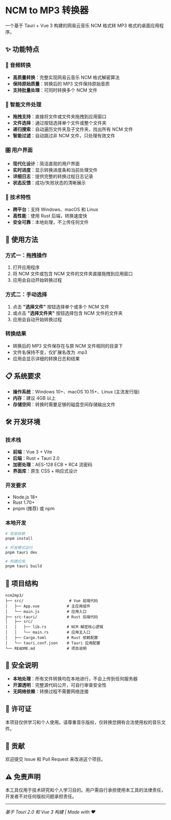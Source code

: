 # NCM to MP3 转换器

一个基于 Tauri + Vue 3 构建的网易云音乐 NCM 格式转 MP3 格式的桌面应用程序。

## ✨ 功能特点

### 🎵 音频转换
- **高质量转换**：完整实现网易云音乐 NCM 格式解密算法
- **保持原始质量**：转换后的 MP3 文件保持原始音质
- **支持批量处理**：可同时转换多个 NCM 文件

### 📁 智能文件处理
- **拖拽支持**：直接将文件或文件夹拖拽到应用窗口
- **文件选择**：通过按钮选择单个文件或整个文件夹
- **递归搜索**：自动遍历文件夹及子文件夹，找出所有 NCM 文件
- **智能过滤**：自动跳过非 NCM 文件，只处理有效文件

### 🎛️ 用户界面
- **现代化设计**：简洁直观的用户界面
- **实时进度**：显示转换进度条和当前处理文件
- **详细日志**：提供完整的转换过程日志记录
- **状态反馈**：成功/失败状态的清晰展示

### 🔧 技术特性
- **跨平台**：支持 Windows、macOS 和 Linux
- **高性能**：使用 Rust 后端，转换速度快
- **安全可靠**：本地处理，不上传任何文件

## 🚀 使用方法

### 方式一：拖拽操作
1. 打开应用程序
2. 将 NCM 文件或包含 NCM 文件的文件夹直接拖拽到应用窗口
3. 应用会自动开始转换过程

### 方式二：手动选择
1. 点击 **"选择文件"** 按钮选择单个或多个 NCM 文件
2. 或点击 **"选择文件夹"** 按钮选择包含 NCM 文件的文件夹
3. 应用会自动开始转换过程

### 转换结果
- 转换后的 MP3 文件保存在与原 NCM 文件相同的目录下
- 文件名保持不变，仅扩展名改为 .mp3
- 应用会显示详细的转换日志和结果

## 📋 系统要求

- **操作系统**：Windows 10+、macOS 10.15+、Linux (主流发行版)
- **内存**：建议 4GB 以上
- **存储空间**：转换时需要足够的磁盘空间存储输出文件

## 🛠️ 开发环境

### 技术栈
- **前端**：Vue 3 + Vite
- **后端**：Rust + Tauri 2.0
- **加密处理**：AES-128 ECB + RC4 流密码
- **界面库**：原生 CSS + 响应式设计

### 开发要求
- Node.js 18+
- Rust 1.70+
- pnpm (推荐) 或 npm

### 本地开发

```bash
# 安装依赖
pnpm install

# 开发模式运行
pnpm tauri dev

# 构建应用
pnpm tauri build
```

## 📖 项目结构

```
ncm2mp3/
├── src/                    # Vue 前端代码
│   ├── App.vue            # 主应用组件
│   └── main.js            # 应用入口
├── src-tauri/             # Rust 后端代码
│   ├── src/
│   │   ├── lib.rs         # NCM 解密核心逻辑
│   │   └── main.rs        # 应用主入口
│   ├── Cargo.toml         # Rust 依赖配置
│   └── tauri.conf.json    # Tauri 应用配置
└── README.md              # 项目说明
```

## 🔐 安全说明

- **本地处理**：所有文件转换均在本地进行，不会上传到任何服务器
- **开源透明**：完整源代码公开，可自行审查安全性
- **无网络依赖**：转换过程不需要网络连接

## 📄 许可证

本项目仅供学习和个人使用。请尊重音乐版权，仅转换您拥有合法使用权的音乐文件。

## 🤝 贡献

欢迎提交 Issue 和 Pull Request 来改进这个项目。

## ⚠️ 免责声明

本工具仅用于技术研究和个人学习目的。用户需自行承担使用本工具的法律责任，开发者不对任何版权问题承担责任。

---

*基于 Tauri 2.0 和 Vue 3 构建 | Made with ❤️*